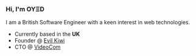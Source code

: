 ### Hi, I'm OYΞD

I am a British Software Engineer with a keen interest in web technologies.

- Currently based in the **UK**
- Founder @ [Evil Kiwi](https://github.com/evilkiwi)
- CTO @ [VideoCom](https://videocom.com)
